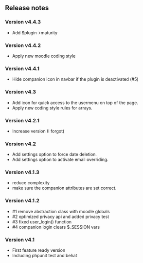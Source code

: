 ## Release notes

### Version v4.4.3
* Add $plugin->maturity

### Version v4.4.2
* Apply new moodle coding style

### Version v4.4.1
* Hide companion icon in navbar if the plugin is deactivated (#5)

### Version v4.3
* Add icon for quick access to the usermenu on top of the page.
* Apply new coding style rules for arrays.

### Version v4.2.1
* Increase version (I forgot)

### Version v4.2
* Add settings option to force date deletion.
* Add settings option to activate email overriding.

### Version v4.1.3
* reduce complexity
* make sure the companion attributes are set correct.

### Version v4.1.2
* #1 remove abstraction class with moodle globals
* #2 optimized privacy api and added privacy test
* #3 fixed user_login() function
* #4 companion login clears $_SESSION vars

### Version v4.1
* First feature ready version
* Including phpunit test and behat
